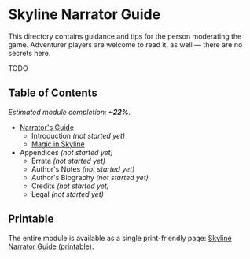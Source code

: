 # Skyline Narrator Guide

This directory contains guidance and tips for the person moderating the game.
Adventurer players are welcome to read it, as well — there are no secrets here.

TODO

## Table of Contents

<!-- +template files guide/narrator web-table-of-contents -->

_Estimated module completion: **~22%**._

* [Narrator's Guide](010-front-matter.md)
  * Introduction _(not started yet)_
  * [Magic in Skyline](230-magic.md)
* Appendices _(not started yet)_
  * Errata _(not started yet)_
  * Author's Notes _(not started yet)_
  * Author's Biography _(not started yet)_
  * Credits _(not started yet)_
  * Legal _(not started yet)_

<!-- -template files guide/narrator web-table-of-contents -->

## Printable

The entire module is available as a single print-friendly page: [Skyline Narrator Guide (printable)](print.md).
